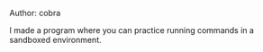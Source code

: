 Author: cobra

I made a program where you can practice running commands in a sandboxed environment.

